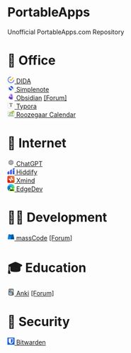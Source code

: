 # PortableApps
Unofficial PortableApps.com Repository  
# 🏢 Office
[![DIDA](https://raw.githubusercontent.com/xmha97/PortableApps/main/DIDAPortable/App/AppInfo/appicon_16.png) DIDA](https://github.com/xmha97/PortableApps/releases?q=DIDA&expanded=true)  
[![Simplenote](https://raw.githubusercontent.com/xmha97/PortableApps/main/SimplenotePortable/App/AppInfo/appicon_16.png) Simplenote](https://github.com/xmha97/PortableApps/releases?q=Simplenote&expanded=true)  
[![Obsidian](https://raw.githubusercontent.com/xmha97/PortableApps/main/ObsidianPortable/App/AppInfo/appicon_16.png) Obsidian](https://github.com/xmha97/PortableApps/releases?q=Obsidian&expanded=true) [[Forum]](https://portableapps.com/node/68172)  
[![Typora](https://raw.githubusercontent.com/xmha97/PortableApps/main/TyporaPortable/App/AppInfo/appicon_16.png) Typora](https://github.com/xmha97/PortableApps/releases?q=Typora&expanded=true)  
[![Roozegaar Calendar](https://raw.githubusercontent.com/xmha97/PortableApps/main/RoozegaarCalendarPortable/App/AppInfo/appicon_16.png) Roozegaar Calendar](https://github.com/xmha97/PortableApps/releases?q=Roozegaar%20Calendar&expanded=true)  
# 🛜 Internet
[![ChatGPT](https://raw.githubusercontent.com/xmha97/PortableApps/main/ChatGPTPortable/App/AppInfo/appicon_16.png) ChatGPT](https://github.com/xmha97/PortableApps/releases?q=ChatGPT&expanded=true)  
[![Hiddify](https://raw.githubusercontent.com/xmha97/PortableApps/main/HiddifyPortable/App/AppInfo/appicon_16.png) Hiddify](https://github.com/xmha97/PortableApps/releases?q=Hiddify&expanded=true)  
[![Xmind](https://raw.githubusercontent.com/xmha97/PortableApps/main/XmindPortable/App/AppInfo/appicon_16.png) Xmind](https://github.com/xmha97/PortableApps/releases?q=Xmind&expanded=true)  
[![EdgeDev](https://raw.githubusercontent.com/xmha97/PortableApps/main/MicrosoftEdgePortableDev/App/AppInfo/appicon_16.png) EdgeDev](https://github.com/xmha97/PortableApps/releases?q=EdgeDev&expanded=true)  
# 👨‍💻 Development
[![massCode](https://raw.githubusercontent.com/xmha97/PortableApps/main/massCodePortable/App/AppInfo/appicon_16.png) massCode](https://github.com/xmha97/PortableApps/releases?q=massCode&expanded=true) [[Forum]](https://portableapps.com/node/72228)  
# 🎓 Education
[![Anki](https://raw.githubusercontent.com/xmha97/PortableApps/main/AnkiPortable/App/AppInfo/appicon_16.png) Anki](https://github.com/xmha97/PortableApps/releases?q=Anki&expanded=true) [[Forum]](https://portableapps.com/node/68174)  
# 🔐 Security
[![Bitwarden](https://raw.githubusercontent.com/xmha97/PortableApps/main/BitwardenPortable/App/AppInfo/appicon_16.png) Bitwarden](https://github.com/xmha97/PortableApps/releases?q=Bitwarden&expanded=true)  
